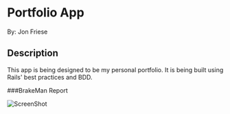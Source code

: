 # Portfolio App

By: Jon Friese

## Description

This app is being designed to be my personal portfolio. It is being built using Rails' best practices and BDD.

###BrakeMan Report

![ScreenShot](https://raw.github.com/jonfriese/Portfolio_2/master/public/BrakemanReport.png)
